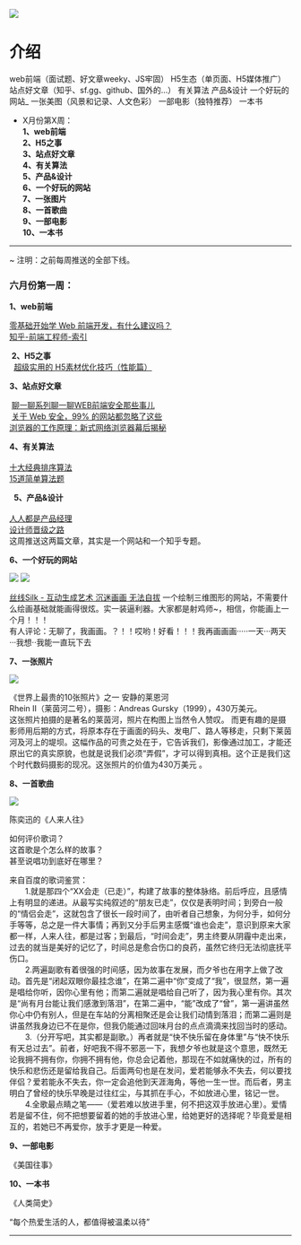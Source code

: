 


![](https://github.com/bluezhan/weeky/raw/master/images/logo.png)

# 介绍

web前端（面试题、好文章weeky、JS牢固）
H5生态（单页面、H5媒体推广）
站点好文章（知乎、sf.gg、github、国外的...）
有关算法
产品&设计
一个好玩的网站_
一张美图（风景和记录、人文色彩）
一部电影（独特推荐）
一本书

* X月份第X周：  
  __1、web前端__  
  __2、H5之事__  
  __3、站点好文章__  
  __4、有关算法__   
  __5、产品&设计__   
  __6、一个好玩的网站__     
  __7、一张图片__    
  __8、一首歌曲__    
  __9、一部电影__   
  __10、一本书__    

----------------

~ 注明：之前每周推送的全部下线。

### 六月份第一周：   

  __1、web前端__    
    
  [零基础开始学 Web 前端开发，有什么建议吗？](https://www.zhihu.com/question/19637373)   
  [知乎-前端工程师-索引](https://www.zhihu.com/topic/19573936)
 
  __2、H5之事__     
   
  [超级实用的 H5素材优化技巧（性能篇）](http://www.digitaling.com/articles/35963.html)   
     
  __3、站点好文章__    
      
  [聊一聊系列聊一聊WEB前端安全那些事儿](https://segmentfault.com/a/1190000006672214)   
  [关于 Web 安全，99% 的网站都忽略了这些](https://segmentfault.com/a/1190000003852910)   
  [浏览器的工作原理：新式网络浏览器幕后揭秘](https://www.html5rocks.com/zh/tutorials/internals/howbrowserswork/)   
     
  __4、有关算法__     
      
  [十大经典排序算法](http://web.jobbole.com/87968/)    
  [15道简单算法题](http://blog.jobbole.com/70599/)  
     
   __5、产品&设计__        
          
  [人人都是产品经理](http://www.woshipm.com)         
  [设计师晋级之路](https://zhuanlan.zhihu.com/Sevendesign)              
  这周推送这两篇文章，其实是一个网站和一个知乎专题。         
   
  __6、一个好玩的网站__
  
  ![](https://github.com/bluezhan/weeky/raw/master/images/61-1.png) 
  ![](https://github.com/bluezhan/weeky/raw/master/images/61-2.png) 

  [丝线Silk - 互动生成艺术 沉迷画画 无法自拔](http://weavesilk.com)
  一个绘制三维图形的网站，不需要什么绘画基础就能画得很炫。实一装逼利器。大家都是射鸡师~，相信，你能画上一个月！！！  
  有人评论：无聊了，我画画。？！！哎哟！好看！！！我再画画画·····一天···两天···我想··我能一直玩下去  

  __7、一张照片__   

  ![](https://github.com/bluezhan/weeky/raw/master/images/61-3.jpg) 

  《世界上最贵的10张照片》之一 安静的莱恩河  
  Rhein II（莱茵河二号），摄影：Andreas Gursky（1999），430万美元。  
  这张照片拍摄的是著名的莱茵河，照片在构图上当然令人赞叹。 
  而更有趣的是摄影师用后期的方式，将原本存在于画面的码头、发电厂、路人等移走，只剩下莱茵河及河上的堤坝。这幅作品的可贵之处在于，它告诉我们，影像通过加工，才能还原出它的真实原貌，也就是说我们必须“弄假”，才可以得到真相。这个正是我们这个时代数码摄影的现况。这张照片的价值为430万美元 。      

  __8、一首歌曲__  

  ![](https://github.com/bluezhan/weeky/raw/master/images/61-4.jpg) 

  陈奕迅的《人来人往》   

  如何评价歌词？  
  这首歌是个怎么样的故事？  
  甚至说唱功到底好在哪里？ 

  来自百度的歌词鉴赏：    
　　1.就是那四个“XX会走（已走）”，构建了故事的整体脉络。前后呼应，且感情上有明显的递进。从最写实纯叙述的“朋友已走”，仅仅是表明时间；到旁白一般的“情侣会走”，这就包含了很长一段时间了，由听者自己想象，为何分手，如何分手等等，总之是一件大事情；再到又分手后男主感慨“谁也会走”，意识到原来大家都一样，人来人往，都是过客；到最后，“时间会走”，男主终要从阴霾中走出来，过去的就当是美好的记忆了，时间总是愈合伤口的良药，虽然它终归无法彻底抚平伤口。   
　　2.两遍副歌有着很强的时间感，因为故事在发展，而夕爷也在用字上做了改动。首先是“闭起双眼你最挂念谁”，在第二遍中“你”变成了“我”，很显然，第一遍是唱给你听，因你心里有他；而第二遍就是唱给自己听了，因为我心里有你。其次是“尚有月台能让我们感激到落泪”，在第二遍中，“能”改成了“曾”，第一遍讲虽然你心中仍有别人，但是在车站的分离相聚还是会让我们动情到落泪；而第二遍则是讲虽然我身边已不在是你，但我仍能通过回味月台的点点滴滴来找回当时的感动。    
　　3.（分开写吧，其实都是副歌。）再者就是“快不快乐留在身体里”与“快不快乐有天总过去”。前者，好吧我不得不邪恶一下，我想夕爷也就是这个意思，既然无论我拥不拥有你，你拥不拥有他，你总会记着他，那现在不如就痛快的过，所有的快乐和悲伤还是留给我自己。后面两句也是在发问，爱若能够永不失去，何以要找伴侣？爱若能永不失去，你一定会追他到天涯海角，等他一生一世。而后者，男主明白了曾经的快乐早晚是过往红尘，与其抓在手心，不如放进心里，铭记一世。  
　　4.全歌最点睛之笔——（爱若难以放进手里，何不把这双手放进心里）。爱情若是留不住，何不把想要留着的她的手放进心里，给她更好的选择呢？毕竟爱是相互的，若她已不再爱你，放手才更是一种爱。   


  __9、一部电影__   

  《美国往事》  

  __10、一本书__ 

  《人类简史》  



“每个热爱生活的人，都值得被温柔以待”



-------------------


